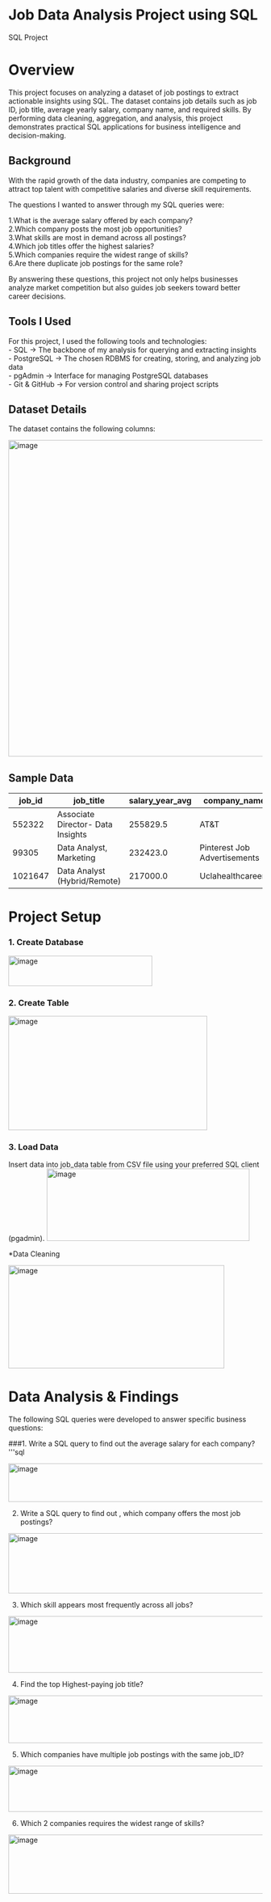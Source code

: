 # Job Data Analysis Project using SQL
SQL Project
# Overview
This project focuses on analyzing a dataset of job postings to extract actionable insights using SQL. The dataset contains job details such as job ID, job title, average yearly salary, company name, and required skills.
By performing data cleaning, aggregation, and analysis, this project demonstrates practical SQL applications for business intelligence and decision-making.

<h2>Background</h2>
With the rapid growth of the data industry, companies are competing to attract top talent with competitive salaries and diverse skill requirements.<br>

The questions I wanted to answer through my SQL queries were:<br>

1.What is the average salary offered by each company? <br>
2.Which company posts the most job opportunities?<br>
3.What skills are most in demand across all postings?<br>
4.Which job titles offer the highest salaries?<br>
5.Which companies require the widest range of skills?<br>
6.Are there duplicate job postings for the same role?<br>

By answering these questions, this project not only helps businesses analyze market competition but also guides job seekers toward better career decisions.
<h2> Tools I Used </h2>
For this project, I used the following tools and technologies:<br>
- SQL → The backbone of my analysis for querying and extracting insights<br>
- PostgreSQL → The chosen RDBMS for creating, storing, and analyzing job data<br>
- pgAdmin → Interface for managing PostgreSQL databases<br>
- Git & GitHub → For version control and sharing project scripts<br>

<H2> Dataset Details </H2>

The dataset contains the following columns:

<img width="738" height="626" alt="image" src="https://github.com/user-attachments/assets/231871ed-afa9-469b-b22d-1e91b0dbbbfc" />

<h2> Sample Data </h2>

| job\_id | job\_title                        | salary\_year\_avg | company\_name                | skills  |
| ------- | --------------------------------- | ----------------- | ---------------------------- | ------- |
| 552322  | Associate Director- Data Insights | 255829.5          | AT\&T                        | sql     |
| 99305   | Data Analyst, Marketing           | 232423.0          | Pinterest Job Advertisements | python  |
| 1021647 | Data Analyst (Hybrid/Remote)      | 217000.0          | Uclahealthcareers            | tableau |


<H1> Project Setup </H1> 
<h3>1. Create Database </h3>

<img width="285" height="60" alt="image" src="https://github.com/user-attachments/assets/f7e61d92-21fb-47c6-9b6a-dfb7b147b362" />

<h3>2. Create Table </h3>
<img width="394" height="226" alt="image" src="https://github.com/user-attachments/assets/1b2157cf-09e1-4f2d-b317-d60a64d7546f" />

<h3>3. Load Data </h3>
Insert data into job_data table from CSV file using your preferred SQL client (pgadmin).

<img width="402" height="143" alt="image" src="https://github.com/user-attachments/assets/c73fde36-8a27-4ab6-9d64-b33d818fde0b" />

*Data Cleaning

<img width="428" height="204" alt="image" src="https://github.com/user-attachments/assets/edd964d0-8da9-4820-8a64-0638d8b3c70e" />

<h1>Data Analysis & Findings</h1>
The following SQL queries were developed to answer specific business questions:

###1. Write a SQL query to find out the average salary for each company?
'''sql
   
<img width="648" height="76" alt="image" src="https://github.com/user-attachments/assets/b76bf062-5223-4d96-bc14-92ba3e13639c" />

2. Write a SQL query to find out , which company offers the most job postings?
   
<img width="548" height="119" alt="image" src="https://github.com/user-attachments/assets/cca13056-d10b-4a55-8ca4-4aa842aa062e" />

3. Which skill appears most frequently across all jobs?
   
<img width="580" height="112" alt="image" src="https://github.com/user-attachments/assets/ba7859a4-6415-4c77-9c3f-cfaa52e898cc" />

4. Find the top Highest-paying job title?
   
<img width="571" height="94" alt="image" src="https://github.com/user-attachments/assets/dbb6703b-485b-4fad-b7c6-915933304327" />

5. Which companies have multiple job postings with the same job_ID?
    
<img width="650" height="91" alt="image" src="https://github.com/user-attachments/assets/df694ef4-be44-420d-b967-956def0f176f" />

6. Which 2 companies requires the widest range of skills?
    
<img width="702" height="117" alt="image" src="https://github.com/user-attachments/assets/98ba7a97-2447-4039-accd-e4c35d552718" />





